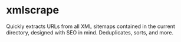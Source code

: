 # xmlscrape
Quickly extracts URLs from all XML sitemaps contained in the current directory, designed with SEO in mind. Deduplicates, sorts, and more.
